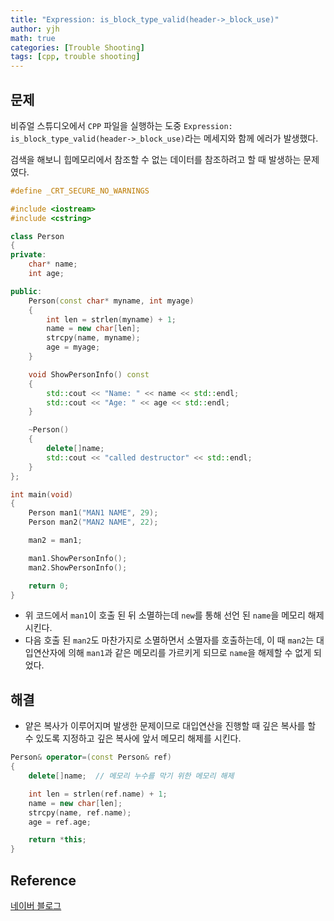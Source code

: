 ```yaml
---
title: "Expression: is_block_type_valid(header->_block_use)"
author: yjh
math: true
categories: [Trouble Shooting]
tags: [cpp, trouble shooting]
---
```


## 문제

비쥬얼 스튜디오에서 `CPP` 파일을 실행하는 도중 `Expression: is_block_type_valid(header->_block_use)`라는 메세지와 함께 에러가 발생했다.

검색을 해보니 힙메모리에서 참조할 수 없는 데이터를 참조하려고 할 때 발생하는 문제였다.

```cpp
#define _CRT_SECURE_NO_WARNINGS

#include <iostream>
#include <cstring>

class Person
{
private:
	char* name;
	int age;

public:
	Person(const char* myname, int myage)
	{
		int len = strlen(myname) + 1;
		name = new char[len];
		strcpy(name, myname);
		age = myage;
	}

	void ShowPersonInfo() const
	{
		std::cout << "Name: " << name << std::endl;
		std::cout << "Age: " << age << std::endl;
	}

	~Person()
	{
		delete[]name;
		std::cout << "called destructor" << std::endl;
	}
};

int main(void)
{
	Person man1("MAN1 NAME", 29);
	Person man2("MAN2 NAME", 22);

	man2 = man1;

	man1.ShowPersonInfo();
	man2.ShowPersonInfo();

	return 0;
}
```

- 위 코드에서 `man1`이 호출 된 뒤 소멸하는데 `new`를 통해 선언 된 `name`을 메모리 해제시킨다.
- 다음 호출 된 `man2`도 마찬가지로 소멸하면서 소멸자를 호출하는데, 이 때 `man2`는 대입연산자에 의해 `man1`과 같은 메모리를 가르키게 되므로 `name`을 해제할 수 없게 되었다.

## 해결

- 얕은 복사가 이루어지며 발생한 문제이므로 대입연산을 진행할 때 깊은 복사를 할 수 있도록 지정하고 깊은 복사에 앞서 메모리 해제를 시킨다.

```cpp
Person& operator=(const Person& ref)
{
    delete[]name;  // 메모리 누수를 막기 위한 메모리 해제

    int len = strlen(ref.name) + 1;
    name = new char[len];
    strcpy(name, ref.name);
    age = ref.age;

    return *this;
}
```

## Reference

[네이버 블로그](https://blog.naver.com/PostView.nhn?isHttpsRedirect=true&blogId=jaejun0201&logNo=50147724453)
